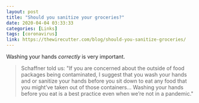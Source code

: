 ```yaml
---
layout: post
title: "Should you sanitize your groceries?"
date: 2020-04-04 03:33:33
categories: [Links]
tags: [coronavirus]
link: https://thewirecutter.com/blog/should-you-sanitize-groceries/
---
```


Washing your hands *correctly* is very important.

>Schaffner told us: "If you are concerned about the outside of food packages being contaminated, I suggest that you wash your hands and or sanitize your hands before you sit down to eat any food that you might’ve taken out of those containers... Washing your hands before you eat is a best practice even when we’re not in a pandemic."

